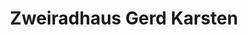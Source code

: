 ---
title: "Zweiradhaus Gerd Karsten"
url: /bergisch-gladbach/zweiradhaus-gerd-karsten/
shop: Fahrrad
---